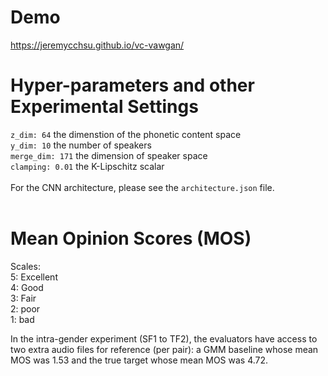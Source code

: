 # Demo
https://jeremycchsu.github.io/vc-vawgan/

# Hyper-parameters and other Experimental Settings  
`z_dim: 64` the dimenstion of the phonetic content space  
`y_dim: 10` the number of speakers  
`merge_dim: 171`  the dimension of speaker space  
`clamping: 0.01`  the K-Lipschitz scalar  
<br/>
For the CNN architecture, please see the `architecture.json` file.
<br/>
<br/>

# Mean Opinion Scores (MOS)
Scales:  
5: Excellent  
4: Good  
3: Fair  
2: poor  
1: bad  

In the intra-gender experiment (SF1 to TF2), the evaluators have access to two extra audio files for reference (per pair): a GMM baseline whose mean MOS was 1.53 and the true target whose mean MOS was 4.72.

